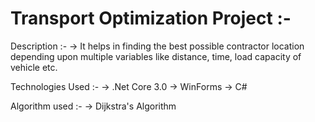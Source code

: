 # Transport Optimization Project :-

Description :-
-> It helps in finding the best possible contractor location depending upon multiple variables like distance, time, load capacity of vehicle etc.

Technologies Used :-
-> .Net Core 3.0
-> WinForms
-> C#

Algorithm used :-
-> Dijkstra's Algorithm
